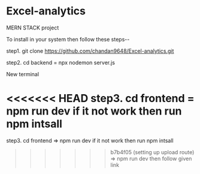# Excel-analytics
MERN STACK project 

To install in your system then follow these steps--

step1. git clone https://github.com/chandan9648/Excel-analytics.git

step2. cd backend = npx nodemon server.js

New terminal 

<<<<<<< HEAD
step3. cd frontend = npm run dev if it not work then run npm intsall
=======
step3. cd frontend => npm run dev if it not work then run npm intsall
>>>>>>> b7b4f05 (setting up upload route)
=> npm run dev
then follow given link


